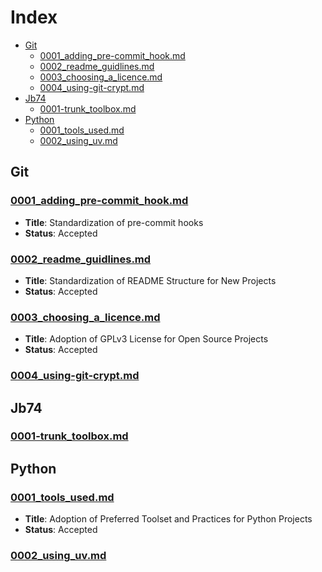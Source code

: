 # Index

<!-- toc -->

- [Git](#git)
  * [0001_adding_pre-commit_hook.md](#0001_adding_pre-commit_hookmd)
  * [0002_readme_guidlines.md](#0002_readme_guidlinesmd)
  * [0003_choosing_a_licence.md](#0003_choosing_a_licencemd)
  * [0004_using-git-crypt.md](#0004_using-git-cryptmd)
- [Jb74](#jb74)
  * [0001-trunk_toolbox.md](#0001-trunk_toolboxmd)
- [Python](#python)
  * [0001_tools_used.md](#0001_tools_usedmd)
  * [0002_using_uv.md](#0002_using_uvmd)

<!-- tocstop -->

## Git
### [0001_adding_pre-commit_hook.md](git/0001_adding_pre-commit_hook.md)
* **Title**: Standardization of pre-commit hooks
* **Status**: Accepted
### [0002_readme_guidlines.md](git/0002_readme_guidlines.md)
* **Title**: Standardization of README Structure for New Projects
* **Status**: Accepted
### [0003_choosing_a_licence.md](git/0003_choosing_a_licence.md)
* **Title**: Adoption of GPLv3 License for Open Source Projects
* **Status**: Accepted
### [0004_using-git-crypt.md](git/0004_using-git-crypt.md)
## Jb74
### [0001-trunk_toolbox.md](jb74/0001-trunk_toolbox.md)
## Python
### [0001_tools_used.md](python/0001_tools_used.md)
* **Title**: Adoption of Preferred Toolset and Practices for Python Projects
* **Status**: Accepted
### [0002_using_uv.md](python/0002_using_uv.md)